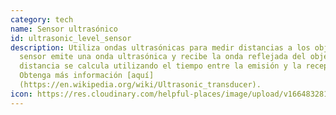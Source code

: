 ```yaml
---
category: tech
name: Sensor ultrasónico
id: ultrasonic_level_sensor
description: Utiliza ondas ultrasónicas para medir distancias a los objetos. El
  sensor emite una onda ultrasónica y recibe la onda reflejada del objeto. La
  distancia se calcula utilizando el tiempo entre la emisión y la recepción.
  Obtenga más información [aquí]
  (https://en.wikipedia.org/wiki/Ultrasonic_transducer).
icon: https://res.cloudinary.com/helpful-places/image/upload/v1664832813/dtpr-icons/tech/light_aj0xol.svg
---
```

